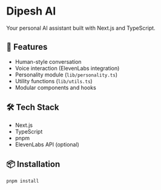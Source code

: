 # Dipesh AI

Your personal AI assistant built with Next.js and TypeScript.

## 🚀 Features
- Human-style conversation
- Voice interaction (ElevenLabs integration)
- Personality module (`lib/personality.ts`)
- Utility functions (`lib/utils.ts`)
- Modular components and hooks

## 🛠️ Tech Stack
- Next.js
- TypeScript
- pnpm
- ElevenLabs API (optional)

## 📦 Installation
```bash
pnpm install
